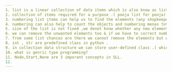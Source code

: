 ```yaml
---
1. list is a linear collection of data items which is also know as list items .
2. collection of items required for a purpose .( pooja list for pooja).
3. numbering list items can help us to find the elements (any shopkeeper can say items 13 is not with us currently) .
4. numbering can also help to count the objects and numbering menas total no of elements present in the listbook .
5. size of the list is not fixed ,we donot know whether any new element can be added or not so size is not restricted .
6. we can remove the unwanted elements too & if we have to correct number so all elements right to that element should be adjusted .
7. from some list chances are there we cannot remove the elements but we can add the elements .
8. int , str are predefined class in python .
9. in collection data structure we can store user-defined class .( which can handle multiple properties related to a particular object) .
10. what is genric type programming?
11. Node,Start,None are 3 imporant concepts in SLL.
12.
---
```

